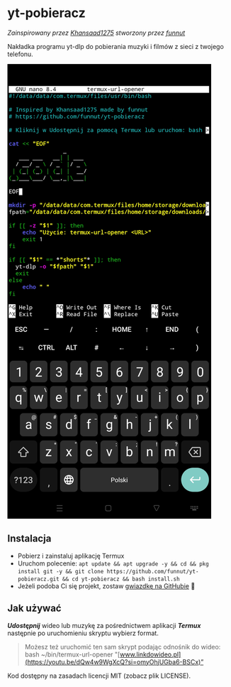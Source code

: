 # yt-pobieracz

*Zainspirowany przez [Khansaad1275](https://github.com/Khansaad1275) stworzony przez [funnut](https://github.com/funnut)*

Nakładka programu yt-dlp do pobierania muzyki i filmów z sieci z twojego telefonu.

![Zrzut ekranu](screenshot.jpg)

## Instalacja

+ Pobierz i zainstaluj aplikację Termux 
+ Uruchom polecenie:
`apt update && apt upgrade -y && cd && pkg install git -y && git clone https://github.com/funnut/yt-pobieracz.git && cd yt-pobieracz && bash install.sh`
+ Jeżeli podoba Ci się projekt, zostaw [gwiazdkę na GitHubie](https://github.com/funnut/yt-pobieracz) 🍻

## Jak używać

***Udostępnij*** wideo lub muzykę za pośrednictwem aplikacji ***Termux*** następnie po uruchomieniu skryptu wybierz format. 

> Możesz też uruchomić ten sam skrypt podając odnośnik do wideo: bash ~/bin/termux-url-opener "[www.linkdowideo.pl](https://youtu.be/dQw4w9WgXcQ?si=omyOhjUGba6-BSCx)”
 
Kod dostępny na zasadach licencji MIT (zobacz plik LICENSE).

